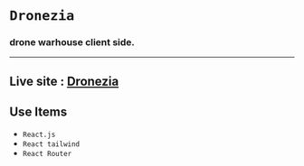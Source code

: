 # `Dronezia` 
### drone warhouse client side.
<hr/>

## Live site : [Dronezia]()

## Use Items 

* `React.js`
* `React tailwind`
* `React Router`
